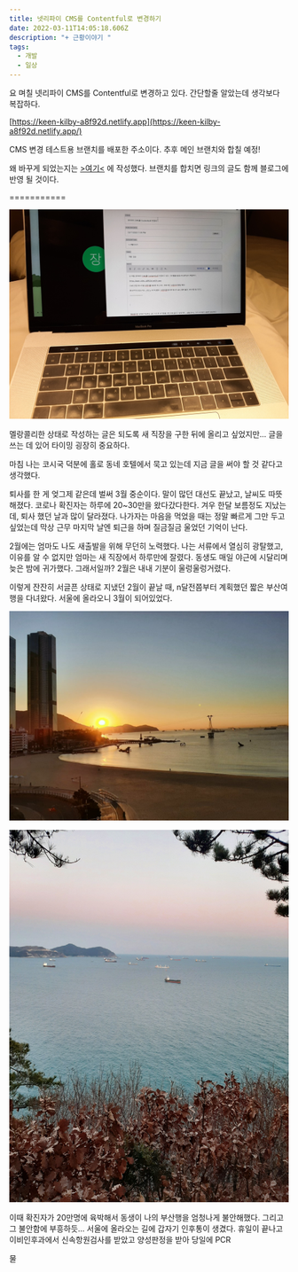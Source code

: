 ```yaml
---
title: 넷리파이 CMS를 Contentful로 변경하기
date: 2022-03-11T14:05:18.606Z
description: "+ 근황이야기 "
tags:
  - 개발
  - 일상
---
```

요 며칠 넷리파이 CMS를 Contentful로 변경하고 있다. 간단할줄 알았는데 생각보다 복잡하다. 

[https://keen-kilby-a8f92d.netlify.app](https://keen-kilby-a8f92d.netlify.app/)

CMS 변경 테스트용 브랜치를 배포한 주소이다. 추후 메인 브랜치와 합칠 예정!

왜 바꾸게 되었는지는 [\>여기<](https://keen-kilby-a8f92d.netlify.app/post21) 에 작성했다. 브랜치를 합치면 링크의 글도 함께 블로그에 반영 될 것이다.

\===========



![Photo - 2022.03.11](kakaotalk_photo_2022-03-11-23-39-05.jpeg "Photo - 2022.03.11")



멜랑콜리한 상태로 작성하는 글은 되도록 새 직장을 구한 뒤에 올리고 싶었지만... 글을 쓰는 데 있어 타이밍 굉장히 중요하다. 

마침 나는 코시국 덕분에 홀로 동네 호텔에서 묵고 있는데 지금 글을 써야 할 것 같다고 생각했다.

퇴사를 한 게 엊그제 같은데 벌써 3월 중순이다. 말이 많던 대선도 끝났고, 날씨도 따뜻해졌다. 코로나 확진자는 하루에 20~30만을 왔다갔다한다. 겨우 한달 보름정도 지났는데, 퇴사 했던 날과 많이 달라졌다. 나가자는 마음을 먹었을 때는 정말 빠르게 그만 두고 싶었는데 막상 근무 마지막 날엔 퇴근을 하며 질금질금 울었던 기억이 난다. 

2월에는 엄마도 나도 새출발을 위해 무던히 노력했다. 나는 서류에서 열심히 광탈했고, 이유를 알 수 없지만 엄마는 새 직장에서 하루만에 잘렸다. 동생도 매일 야근에 시달리며 늦은 밤에 귀가했다. 그래서일까? 2월은 내내 기분이 울렁울렁거렸다. 

이렇게 잔잔히 서글픈 상태로 지냈던 2월이 끝날 때, n달전쯤부터 계획했던 짧은 부산여행을 다녀왔다. 서울에 올라오니 3월이 되어있었다. 

![photo - 2022.2.28](kakaotalk_photo_2022-03-11-23-50-02.jpeg "photo - 2022.2.28")

![photo - 2022.2.28](kakaotalk_photo_2022-03-11-23-49-57.jpeg "photo - 2022.2.28")

이때 확진자가 20만명에 육박해서 동생이 나의 부산행을 엄청나게 불안해했다. 그리고 그 불안함에 부흥하듯... 서울에 올라오는 길에 갑자기 인후통이 생겼다. 휴일이 끝나고 이비인후과에서 신속항원검사를 받았고 양성판정을 받아 당일에 PCR 

물